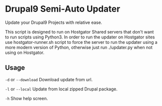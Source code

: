 # Drupal9 Semi-Auto Updater
Update your Drupal9 Projects with relative ease.

This script is designed to run on Hostgator Shared servers that don't want to run scripts using Python3. In order to run the updater on Hostgator sites use hostgator-runner.sh script to force the server to run the updater using a more modern version of Python, otherwise just run ./updater.py when not using on Hostgator.

## Usage

`-d` or `--download` Download update from url.

`-l` or `--local` Update from local zipped Drupal package.

`-h` Show help screen.

